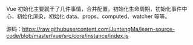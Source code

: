 Vue 初始化主要就干了几件事情，合并配置，初始化生命周期，初始化事件中心，初始化渲染，初始化 data、props、computed、watcher 等等。

源码：https://raw.githubusercontent.com/JuntengMa/learn-source-code/blob/master/vue/src/core/instance/index.js


